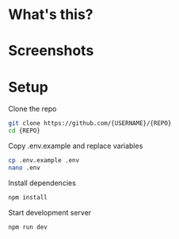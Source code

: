 #  What's this?

# Screenshots

# Setup

Clone the repo
```bash
git clone https://github.com/{USERNAME}/{REPO}
cd {REPO}
```

Copy .env.example and replace variables
```bash
cp .env.example .env
nano .env
```

Install dependencies
```bash
npm install
```

Start development server
```bash
npm run dev
````

